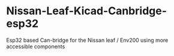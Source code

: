 # Nissan-Leaf-Kicad-Canbridge-esp32
Esp32 based Can-bridge for the Nissan leaf / Env200 using more accessible components 

